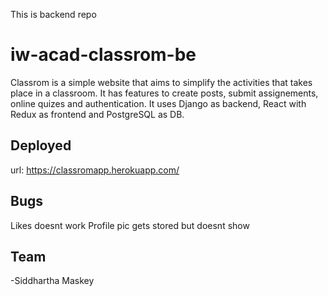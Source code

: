 This is backend repo

# iw-acad-classrom-be 

Classrom is a simple website that aims to simplify the activities that takes place in a classroom. It has features to create posts, submit assignements, online quizes and authentication.
It uses Django as backend, React with Redux as frontend and PostgreSQL as DB.

## Deployed 
url: https://classromapp.herokuapp.com/

## Bugs
Likes doesnt work
Profile pic gets stored but doesnt show

## Team
-Siddhartha Maskey

